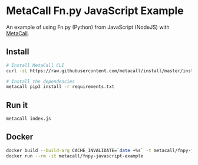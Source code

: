 # MetaCall Fn.py JavaScript Example

An example of using Fn.py (Python) from JavaScript (NodeJS) with [MetaCall](https://github.com/metacall/core).

## Install

```sh
# Install MetaCall CLI
curl -sL https://raw.githubusercontent.com/metacall/install/master/install.sh | sh

# Install the dependencies
metacall pip3 install -r requirements.txt
```

## Run it

```sh
metacall index.js
```

## Docker

```sh
docker build --build-arg CACHE_INVALIDATE=`date +%s` -t metacall/fnpy-javascript-example .
docker run --rm -it metacall/fnpy-javascript-example
```
